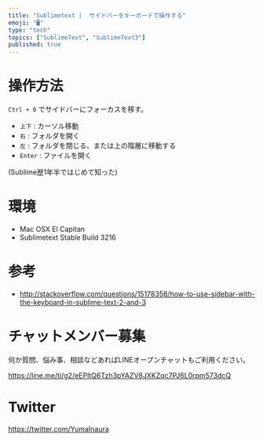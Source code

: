 ```yaml
---
title: "Sublimetext |  サイドバーをキーボードで操作する"
emoji: "🖥"
type: "tech"
topics: ["SublimeText", "SublimeText3"]
published: true
---
```


# 操作方法

`Ctrl + 0` でサイドバーにフォーカスを移す。

- `上下` : カーソル移動
- `右` : フォルダを開く
- `左` : フォルダを閉じる、または上の階層に移動する
- `Enter` : ファイルを開く

(Sublime歴1年半ではじめて知った)

# 環境

- Mac OSX El Capitan
- Sublimetext Stable Build 3216

# 参考

- http://stackoverflow.com/questions/15178358/how-to-use-sidebar-with-the-keyboard-in-sublime-text-2-and-3








<!-- Update From Qiita API -->

# チャットメンバー募集


何か質問、悩み事、相談などあればLINEオープンチャットもご利用ください。

https://line.me/ti/g2/eEPltQ6Tzh3pYAZV8JXKZqc7PJ6L0rpm573dcQ





# Twitter


https://twitter.com/YumaInaura


<!-- Update From Qiita API -->


